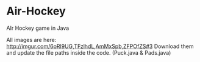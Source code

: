 # Air-Hockey
AIr Hockey game in Java

All images are here: http://imgur.com/6oRl9UG,TFzlhdL,AmMxSpb,ZFPOfZS#3
Download them and update the file paths inside the code. (Puck.java & Pads.java)
